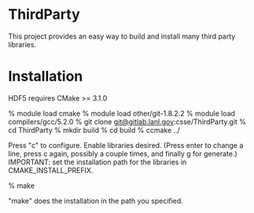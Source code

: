 # ThirdParty

This project provides an easy way to build and install many third party
libraries.

# Installation

HDF5 requires CMake >= 3.1.0

% module load cmake
% module load other/git-1.8.2.2
% module load compilers/gcc/5.2.0
% git clone git@gitlab.lanl.gov:csse/ThirdParty.git
% cd ThirdParty
% mkdir build
% cd build
% ccmake ../

Press "c" to configure. Enable libraries desired. (Press enter to change
a line, press c again, possibly a couple times, and finally g for generate.)
IMPORTANT: set the installation path for the libraries in CMAKE_INSTALL_PREFIX.

% make

"make" does the installation in the path you specified.
